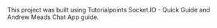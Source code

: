This project was built using Tutorialpoints Socket.IO - Quick Guide and Andrew Meads Chat App guide.